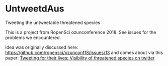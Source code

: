 # UntweetdAus
Tweeting the untweetable threatened species

This is a project from RopenSci ozunconference 2018. See issues for the problems we encountered.

Idea was originally discussed here: https://github.com/ropensci/ozunconf18/issues/13
and comes about via this paper: [Tweeting for their lives: Visibility of threatened species on twitter](https://www.sciencedirect.com/science/article/pii/S1617138118301183?dgcid=coauthor)

